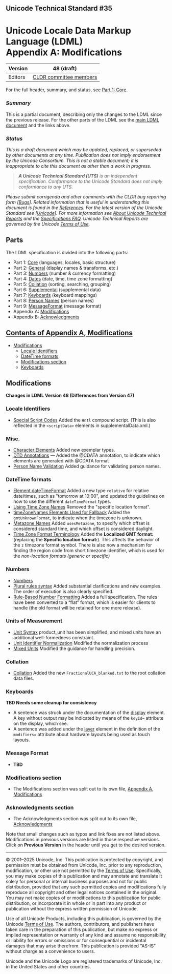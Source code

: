 ## Unicode Technical Standard #35

# Unicode Locale Data Markup Language (LDML)<br/>Appendix A: Modifications

|Version|48 (draft)|
|-------|----------|
|Editors|<a href="tr35-acknowledgments.md#acknowledgments">CLDR committee members|

For the full header, summary, and status, see [Part 1: Core](tr35.md).

### _Summary_

This is a partial document, describing only the changes to the LDML since the previous release. For the other parts of the LDML see the [main LDML document](tr35.md) and the links above.

### _Status_

_This is a draft document which may be updated, replaced, or superseded by other documents at any time.
Publication does not imply endorsement by the Unicode Consortium.
This is not a stable document; it is inappropriate to cite this document as other than a work in progress._

<!-- _This document has been reviewed by Unicode members and other interested parties, and has been approved for publication by the Unicode Consortium.
This is a stable document and may be used as reference material or cited as a normative reference by other specifications._ -->

> _**A Unicode Technical Standard (UTS)** is an independent specification. Conformance to the Unicode Standard does not imply conformance to any UTS._

_Please submit corrigenda and other comments with the CLDR bug reporting form [[Bugs](https://cldr.unicode.org/index/bug-reports)].
Related information that is useful in understanding this document is found in the [References](#References).
For the latest version of the Unicode Standard see [[Unicode](https://www.unicode.org/versions/latest/)].
For more information see [About Unicode Technical Reports](https://www.unicode.org/reports/about-reports.html) and the [Specifications FAQ](https://www.unicode.org/faq/specifications.html).
Unicode Technical Reports are governed by the Unicode [Terms of Use](https://www.unicode.org/copyright.html)._

## Parts

The LDML specification is divided into the following parts:

*   Part 1: [Core](tr35.md#Contents) (languages, locales, basic structure)
*   Part 2: [General](tr35-general.md#Contents) (display names & transforms, etc.)
*   Part 3: [Numbers](tr35-numbers.md#Contents) (number & currency formatting)
*   Part 4: [Dates](tr35-dates.md#Contents) (date, time, time zone formatting)
*   Part 5: [Collation](tr35-collation.md#Contents) (sorting, searching, grouping)
*   Part 6: [Supplemental](tr35-info.md#Contents) (supplemental data)
*   Part 7: [Keyboards](tr35-keyboards.md#Contents) (keyboard mappings)
*   Part 8: [Person Names](tr35-personNames.md#Contents) (person names)
*   Part 9: [MessageFormat](tr35-messageFormat.md#Contents) (message format)
*   Appendix A: [Modifications](tr35-modifications.md#modifications)
*   Appendix B: [Acknowledgments](tr35-acknowledgments.md#acknowledgments)

## <a name="Contents" href="#Contents">Contents of Appendix A, Modifications</a>

* [Modifications](#modifications)
  * [Locale Identifiers](#locale-identifiers)
  * [DateTime formats](#datetime-formats)
  * [Modifications section](#modifications-section)
  * [Keyboards](#keyboards)

## Modifications

**Changes in LDML Version 48 (Differences from Version 47)**

### Locale Identifiers
* [Special Script Codes](tr35.md#special-script-codes) Added the `Hntl` compound script. (This is also reflected in the `<scriptData>` elements in supplementalData.xml.)
  
### Misc.
* [Character Elements](tr35-general.md#character-elements) Added new exemplar types.
* [DTD Annotations](tr35.md#dtd_annotations) — Added the @CDATA annotation, to indicate which elements are generated with @CDATA format
* [Person Name Validation](tr35-personNames.md#person-name-validation) Added guidance for validating person names.

### DateTime formats

* [Element dateTimeFormat](tr35-dates.md#dateTimeFormat) Added a new type `relative` for relative date/times, such as "tomorrow at 10:00",
and updated the guidelines on how to use the different `dateTimeFormat` types.
* [Using Time Zone Names](tr35-dates.md#using-time-zone-names) Removed the "specific location format".
* [timeZoneNames Elements Used for Fallback](tr35-dates.md#timeZoneNames-elements-used-for-fallback) Added the `gmtUnknownFormat`, to indicate when the timezone is unknown.
* [Metazone Names](tr35-dates.md#metazone-names) Added `usesMetazone`, to specify which offset is considered standard time, and which offset is considered daylight.
* [Time Zone Format Terminology](tr35-dates.md#time-zone-format-terminology) Added the **Localized GMT format:** (replacing the **Specific location format:**).
This affects the behavior of the `z` timezone format symbol.
There is also now a mechanism for finding the region code from short timezone identifier, which is used for the _non-location formats (generic or specific)_

### Numbers
* [Numbers](tr35-numbers.md)
* [Plural rules syntax](tr35-numbers.md#plural-rules-syntax) Added substantial clarifications and new examples.
The order of execution is also clearly specified.
* [Rule-Based Number Formatting]() Added a full specification.
The rules have been converted to a “flat” format, which is easier for clients to handle (the old format will be retained for one more release).

### Units of Measurement
* [Unit Syntax](tr35-general.md#unit-syntax) product_unit has been simplified, and mixed units have an additional well-formedness constraint.
* [Unit Identifier Normalization](#tr35-general.md) Modified the normalization process
* [Mixed Units](tr35-general.md#mixed-units) Modified the guidance for handling precision.

### Collation
* [Collation](tr35-collation.md) Added the new `FractionalUCA_blanked.txt` to the root collation data files.

### Keyboards
__TBD Needs some cleanup for consistency__
* A sentence was struck under the documentation of the [display](tr35-keyboards.md#element-display) element.
A key without output may be indicated by means of the `keyId=` attribute on the display, which see.
* A sentence was added under the [layer](tr35-keyboards.md#element-layer) element in the definition of the `modifiers=` attribute about hardware layouts being used as touch layouts.

### Message Format
* __TBD__

### Modifications section

* The Modifications section was split out to its own file, [Appendix A, Modifications](tr35-modifications.md)

### Asknowledgments section

* The Acknowledgments section was split out to its own file, [Acknowledgments](tr35-acknowledgments.md#acknowledgments)

Note that small changes such as typos and link fixes are not listed above.
Modifications in previous versions are listed in those respective versions.
Click on **Previous Version** in the header until you get to the desired version.

* * *

© 2001–2025 Unicode, Inc.
This publication is protected by copyright, and permission must be obtained from Unicode, Inc.
prior to any reproduction, modification, or other use not permitted by the [Terms of Use](https://www.unicode.org/copyright.html).
Specifically, you may make copies of this publication and may annotate and translate it solely for personal or internal business purposes and not for public distribution,
provided that any such permitted copies and modifications fully reproduce all copyright and other legal notices contained in the original.
You may not make copies of or modifications to this publication for public distribution, or incorporate it in whole or in part into any product or publication without the express written permission of Unicode.

Use of all Unicode Products, including this publication, is governed by the Unicode [Terms of Use](https://www.unicode.org/copyright.html).
The authors, contributors, and publishers have taken care in the preparation of this publication,
but make no express or implied representation or warranty of any kind and assume no responsibility or liability for errors or omissions or for consequential or incidental damages that may arise therefrom.
This publication is provided “AS-IS” without charge as a convenience to users.

Unicode and the Unicode Logo are registered trademarks of Unicode, Inc. in the United States and other countries.
